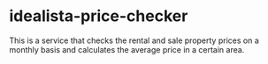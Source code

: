 # idealista-price-checker
This is a service that checks the rental and sale property prices on a monthly basis and calculates the average price in a certain area.
